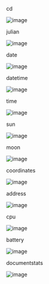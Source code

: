 cd

![image](https://github.com/dylanram1357/ENGR-322/assets/113130225/f45bd006-0aff-411c-b3ea-78ca2369ba4b)


julian

![image](https://github.com/dylanram1357/ENGR-322/assets/113130225/5373a3e9-4274-4751-9323-b08cc6ccf6ba)


date

![image](https://github.com/dylanram1357/ENGR-322/assets/113130225/f92659e6-427c-4e14-b0aa-bcf0cd660560)


datetime

![image](https://github.com/dylanram1357/ENGR-322/assets/113130225/b22a4a0c-604c-417a-9541-50ff4eb7c863)


time

![image](https://github.com/dylanram1357/ENGR-322/assets/113130225/b278b19a-8151-45c7-93ca-c77b50cd9f6e)


sun

![image](https://github.com/dylanram1357/ENGR-322/assets/113130225/c2359138-3f84-44f8-9741-0b4753c929f0)


moon

![image](https://github.com/dylanram1357/ENGR-322/assets/113130225/ae1162ef-ecc2-4c2a-aced-3a0e066ffabd)


coordinates

![image](https://github.com/dylanram1357/ENGR-322/assets/113130225/3c78f64b-a99e-478e-a809-429ce24065a8)


address

![image](https://github.com/dylanram1357/ENGR-322/assets/113130225/00be5266-6cc9-41d6-a854-adde212e7fe9)


cpu

![image](https://github.com/dylanram1357/ENGR-322/assets/113130225/a32045ee-6727-44cd-ba28-8b82d7ce7a59)


battery

![image](https://github.com/dylanram1357/ENGR-322/assets/113130225/eb11c8f4-8b7b-4d94-9145-7a96b5e79a5f)


documentstats

![image](https://github.com/dylanram1357/ENGR-322/assets/113130225/df23891b-3124-412c-ba21-a0ec2fb1d9cb)













